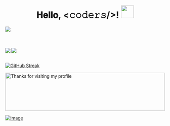 <h1 align="center">
  <a target="_blank">
    
  </a>
  𝐇𝐞𝐥𝐥𝐨, &lt;𝚌𝚘𝚍𝚎𝚛𝚜/&gt;!
  <a target="_blank">
    <img src="https://github.com/JayantGoel001/JayantGoel001/blob/master/GIF/Hi.gif" width="40px" />
  </a>
</h1>

<div align="left">
  <img  src="https://media.giphy.com/media/U4w70V3qqkZn8A0OwX/giphy.gif"/>
</div>





<br>
<a href="https://divyanshu-gautam.vercel.app/" target="_blank">
<!--   <img src="https://img.shields.io/badge/-Portfolio-blue"  width="17%";margin-left:20px;margin-right:20px;></img></a>  -->

<br>
<br>


<img align="center" src="https://github-readme-stats.vercel.app/api?username=gautam-divyanshu&show_icons=true&include_all_commits=true&bg_color=0000&title_color=ffff&text_color=ffff&icon_color=F34B7D&hide=issues,stars" />

  <img align="left" src="https://github-readme-stats.vercel.app/api/top-langs/?username=gautam-divyanshu&bg_color=0000&title_color=ffff&text_color=ffff&layout=compact" />

<br>
<br>

![GitHub Streak](http://github-readme-streak-stats.herokuapp.com/?user=gautam-divyanshu&theme=dark)

  <img height="120" alt="Thanks for visiting my profile" width="100%" src="https://github.com/dibyendu415/dibyendu415/blob/master/marquee.svg" />

  ![image](https://user-images.githubusercontent.com/73706697/123554226-9df6cf80-d79c-11eb-90f9-fc1d2a28d8c4.png)

  

  
  
  
